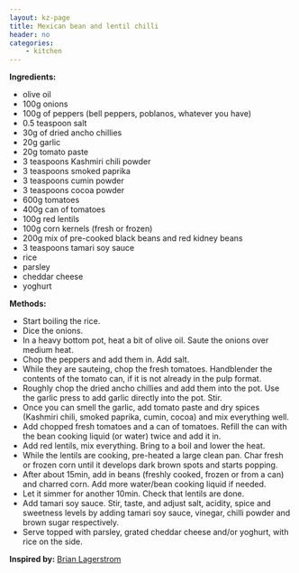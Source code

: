 ```yaml
---
layout: kz-page
title: Mexican bean and lentil chilli
header: no
categories:
    - kitchen
---
```


**Ingredients:**

* olive oil
* 100g onions
* 100g of peppers (bell peppers, poblanos, whatever you have)
* 0.5 teaspoon salt
* 30g of dried ancho chillies
* 20g garlic
* 20g tomato paste
* 3 teaspoons Kashmiri chili powder
* 3 teaspoons smoked paprika
* 3 teaspoons cumin powder
* 3 teaspoons cocoa powder
* 600g tomatoes
* 400g can of tomatoes
* 100g red lentils
* 100g corn kernels (fresh or frozen)
* 200g mix of pre-cooked black beans and red kidney beans 
* 3 teaspoons tamari soy sauce
<nbsp></nbsp>
* rice
* parsley
* cheddar cheese
* yoghurt

**Methods:**

* Start boiling the rice.
* Dice the onions.
* In a heavy bottom pot, heat a bit of olive oil. Saute the onions over medium heat.
* Chop the peppers and add them in. Add salt. 
* While they are sauteing, chop the fresh tomatoes. Handblender the contents of the tomato can, if it is not already in the pulp format.
* Roughly chop the dried ancho chillies and add them into the pot. Use the garlic press to add garlic directly into the pot. Stir.
* Once you can smell the garlic, add tomato paste and dry spices (Kashmiri chili, smoked paprika, cumin, cocoa) and mix everything well.
* Add chopped fresh tomatoes and a can of tomatoes. Refill the can with the bean cooking liquid (or water) twice and add it in.
* Add red lentils, mix everything. Bring to a boil and lower the heat. 
* While the lentils are cooking, pre-heated a large clean pan. Char fresh or frozen corn until it develops dark brown spots and starts popping.
* After about 15min, add in beans (freshly cooked, frozen or from a can) and charred corn. Add more water/bean cooking liquid if needed.
* Let it simmer for another 10min. Check that lentils are done. 
* Add tamari soy sauce. Stir, taste, and adjust salt, acidity, spice and sweetness levels by adding tamari soy sauce, vinegar, chilli powder and brown sugar respectively.
* Serve topped with parsley, grated cheddar cheese and/or yoghurt, with rice on the side.

**Inspired by:** [Brian Lagerstrom](https://youtu.be/wtS8PTaedzA)
